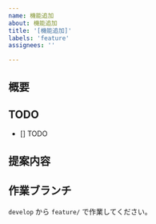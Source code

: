 ```yaml
---
name: 機能追加
about: 機能追加
title: '[機能追加]'
labels: 'feature'
assignees: ''

---
```



## 概要

## TODO
- [] TODO

## 提案内容
<!-- 参考サイトがあれば書く -->

## 作業ブランチ
`develop` から `feature/` で作業してください。
